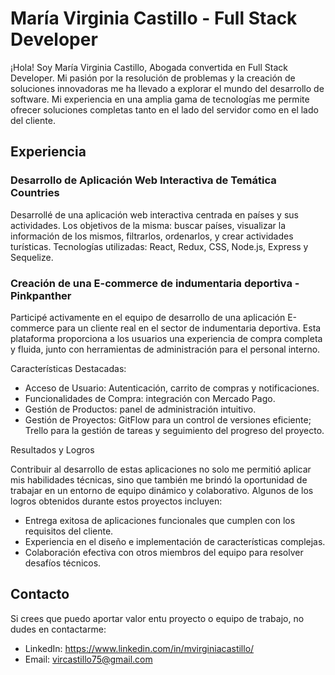 # María Virginia Castillo - Full Stack Developer

¡Hola! Soy María Virginia Castillo, Abogada convertida en Full Stack Developer. Mi pasión por la resolución de problemas y la creación de soluciones innovadoras me ha llevado a explorar el mundo del desarrollo de software. Mi experiencia en una amplia gama de tecnologías me permite ofrecer soluciones completas tanto en el lado del servidor como en el lado del cliente.

## Experiencia

### Desarrollo de Aplicación Web Interactiva de Temática Countries

Desarrollé de una aplicación web interactiva centrada en países y sus actividades. Los objetivos de la misma: buscar países, visualizar la información de los mismos, filtrarlos, ordenarlos, y crear actividades turísticas. Tecnologías utilizadas: React, Redux, CSS, Node.js, Express y Sequelize.

### Creación de una E-commerce de indumentaria deportiva - Pinkpanther

Participé activamente en el equipo de desarrollo de una aplicación E-commerce para un cliente real en el sector de indumentaria deportiva. Esta plataforma proporciona a los usuarios una experiencia de compra completa y fluida, junto con herramientas de administración para el personal interno.

Características Destacadas: 

* Acceso de Usuario: Autenticación, carrito de compras y notificaciones.
* Funcionalidades de Compra: integración con Mercado Pago.
* Gestión de Productos: panel de administración intuitivo.
* Gestión de Proyectos: GitFlow para un control de versiones eficiente; Trello para la gestión de tareas y seguimiento del progreso del proyecto.

Resultados y Logros

Contribuir al desarrollo de estas aplicaciones no solo me permitió aplicar mis habilidades técnicas, sino que también me brindó la oportunidad de trabajar en un entorno de equipo dinámico y colaborativo. Algunos de los logros obtenidos durante estos proyectos incluyen:

- Entrega exitosa de aplicaciones funcionales que cumplen con los requisitos del cliente.
- Experiencia en el diseño e implementación de características complejas.
- Colaboración efectiva con otros miembros del equipo para resolver desafíos técnicos.

## Contacto

Si crees que puedo aportar valor entu proyecto o equipo de trabajo, no dudes en contactarme:

- LinkedIn: https://www.linkedin.com/in/mvirginiacastillo/
- Email: vircastillo75@gmail.com
